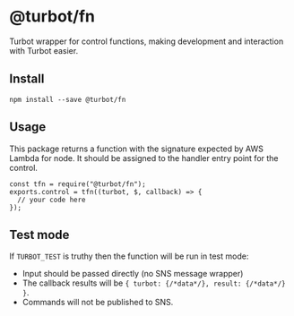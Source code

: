 # @turbot/fn

Turbot wrapper for control functions, making development and interaction with Turbot easier.

## Install

    npm install --save @turbot/fn

## Usage

This package returns a function with the signature expected by AWS Lambda for node. It should
be assigned to the handler entry point for the control.

    const tfn = require("@turbot/fn");
    exports.control = tfn((turbot, $, callback) => {
      // your code here
    });


## Test mode

If `TURBOT_TEST` is truthy then the function will be run in test mode:
* Input should be passed directly (no SNS message wrapper)
* The callback results will be `{ turbot: {/*data*/}, result: {/*data*/} }`.
* Commands will not be published to SNS.
